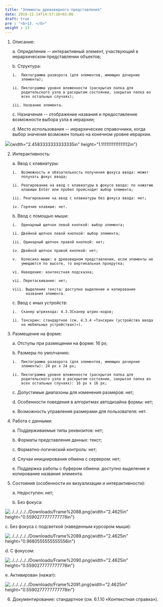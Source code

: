 ```yaml
---
title: "Элементы древовидного представления"
date: 2019-11-14T14:57:16+03:00
draft: true
pre : "<b>13. </b>"
weight : 13
---
```


1.  Описание:

    a.  Определение -- интерактивный элемент, участвующий в
        иерархическом представлении объектов;

    b.  Структура:

        i.  Пиктограмма разворота (для элементов, имеющих дочерние
            элементы);

        ii. Пиктограмма уровня вложенности (раскрытая папка для
            родительского узла в раскрытом состоянии, закрытая папка во
            всех остальных случаях);

        iii. Название элемента.

    c.  Назначение -- отображение названия и предоставление возможности
        выбора узла в иерархии;

    d.  Место использования -- иерархические справочники, когда выбор
        значения возможен только на конечном уровне иерархии.

![](media/image116.png){width="2.4583333333333335in"
height="1.1111111111111112in"}

2.  Интерактивность:

    a.  Ввод с клавиатуры:

        i.  Возможность и обязательность получения фокуса ввода: может
            получать фокус ввода;

        ii. Реагирование на ввод с клавиатуры в фокусе ввода: по нажатию
            клавиши Enter или пробел происходит выбор элемента;

        iii. Реагирование на ввод с клавиатуры без фокуса ввода: нет;

        iv. Горячие клавиши: нет.

    b.  Ввод с помощью мыши:

        i.  Одинарный щелчок левой кнопкой: выбор элемента;

        ii. Двойной щелчок левой кнопкой: выбор элемента;

        iii. Одинарный щелчок правой кнопкой: нет;

        iv. Двойной щелчок правой кнопкой: нет;

        v.  Колесико мыши: в древовидном представлении, если элементы не
            умещаются по высоте, то вертикальная прокрутка;

        vi. Наведение: контекстная подсказка;

        vii. Перетаскивание: нет;

        viii. Выделение текста: доступно выделение и копирование
              названия элемента.

    c.  Ввод с иных устройств:

        i.  Сканер штрихкода: 4.3.3Сканер штрих-кодов;

        ii. Тачскрин: стандартное (см. 4.3.4 «Тачскрин (устройство ввода
            на мобильных устройствах)»).

3.  Размещение на форме:

    a.  Отступы при размещении на форме: 16 px;

    b.  Размеры по умолчанию:

        i.  Пиктограмма разворота (для элементов, имеющих дочерние
            элементы): 24 px x 24 px;

        ii. Пиктограмма уровня вложенности (раскрытая папка для
            родительского узла в раскрытом состоянии, закрытая папка во
            всех остальных случаях): 16 px x 16 px;

    c.  Допустимые диапазоны для изменения размеров: нет;

    d.  Особенности поведения в алгоритмах автодизайна формы: нет;

    e.  Возможность управления размерами для пользователя: нет.

4.  Работа с данными:

    a.  Поддерживаемые типы реквизитов: нет;

    b.  Форматы представления данных: текст;

    c.  Форматно-логический контроль: нет;

    d.  Случаи инициирования обмена с сервером: нет;

    e.  Поддержка работы с буфером обмена: доступно выделение и
        копирование названия элемента.

5.  Состояния (особенности их визуализации и интерактивности):

    a.  Недоступен: нет;

    b.  Без фокуса:

![../../../../../Downloads/Frame%2088.png](media/image117.png){width="2.4625in"
height="0.5590277777777778in"}

c.  Без фокуса с подсветкой (наведенным курсором мыши):

![../../../../../Downloads/Frame%2089.png](media/image118.png){width="2.4625in"
height="0.9680555555555556in"}

d.  С фокусом:

![../../../../../Downloads/Frame%2090.png](media/image119.png){width="2.4625in"
height="0.5590277777777778in"}

e.  Активирован (нажат):

![../../../../../Downloads/Frame%2091.png](media/image120.png){width="2.4625in"
height="0.5590277777777778in"}

6.  Документирование: стандартное (см. 6.1.10 «Контекстная справка»).